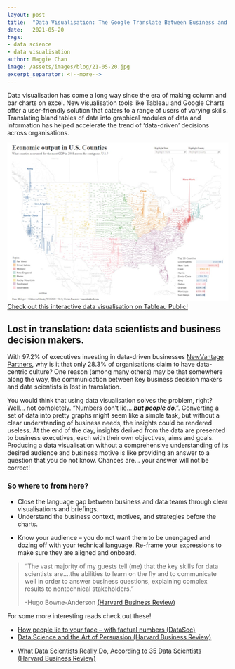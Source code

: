 ```yaml
---
layout: post
title:  "Data Visualisation: The Google Translate Between Business and Data Teams?"
date:   2021-05-20
tags:
- data science
- data visualisation
author: Maggie Chan
image: /assets/images/blog/21-05-20.jpg
excerpt_separator: <!--more-->
---
```

Data visualisation has come a long way since the era of making column and bar charts on excel. New visualisation tools like Tableau and Google Charts offer a user-friendly solution that caters to a range of users of varying skills. Translating bland tables of data into graphical modules of data and information has helped accelerate the trend of ‘data-driven’ decisions across organisations.   
<!--more-->


![Economic output in U.S Counties](/assets/images/blog/TableauExample.jpg)
[Check out this interactive data visualisation on Tableau Public!](https://public.tableau.com/en-us/gallery/economic-output-us-counties?tab=featured&topic=capability-maps)

## Lost in translation: data scientists and business decision makers.

With 97.2% of executives investing in data-driven businesses [NewVantage Partners](https://www.tcs.com/content/dam/tcs-bts/pdf/insights/Big-Data-Executive-Survey-2019-Findings-Updated-010219-1.pdf), why is it that only 28.3%  of organisations claim to have data-centric culture?  One reason (among many others) may be that somewhere along the way, the communication between key business decision makers and data scientists is lost in translation.

You would think that using data visualisation solves the problem, right? Well… not completely. “Numbers don’t lie… ***but people do***.”. Converting a set of data into pretty graphs might seem like a simple task, but without a clear understanding of business needs, the insights could be rendered useless. At the end of the day, insights derived from the data are presented to business executives, each with their own objectives, aims and goals. Producing a data visualisation without a comprehensive understanding of its desired audience and business motive is like providing an answer to a question that you do not know. Chances are… your answer will not be correct!

### So where to from here?
* Close the language gap between business and data teams through clear visualisations and briefings.
* Understand the business context, motives, and strategies before the charts.
- Know your audience – you do not want them to be unengaged and dozing off with your technical language. Re-frame your expressions to make sure they are aligned and onboard.

> “The vast majority of my guests tell (me) that the key skills for data scientists are….the abilities to learn on the fly and to communicate well in order to answer business questions, explaining complex results to nontechnical stakeholders.”
>
> -Hugo Bowne-Anderson [(Harvard Business Review)](https://hbr.org/2018/08/what-data-scientists-really-do-according-to-35-data-scientists)  

For some more interesting reads check out these!
* [How people lie to your face – with factual numbers (DataSoc)](https://unswdata.com/blog/2020/08/17/how-to-lie-with-statistics/)
* [Data Science and the Art of Persuasion (Harvard Business Review)](https://hbr.org/2019/01/data-science-and-the-art-of-persuasion)
- [What Data Scientists Really Do, According to 35 Data Scientists (Harvard Business Review)](https://hbr.org/2018/08/what-data-scientists-really-do-according-to-35-data-scientists)